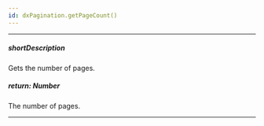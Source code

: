 ```yaml
---
id: dxPagination.getPageCount()
---
```

---
##### shortDescription
Gets the number of pages.

##### return: Number
The number of pages.

---
<!-- Description goes here -->